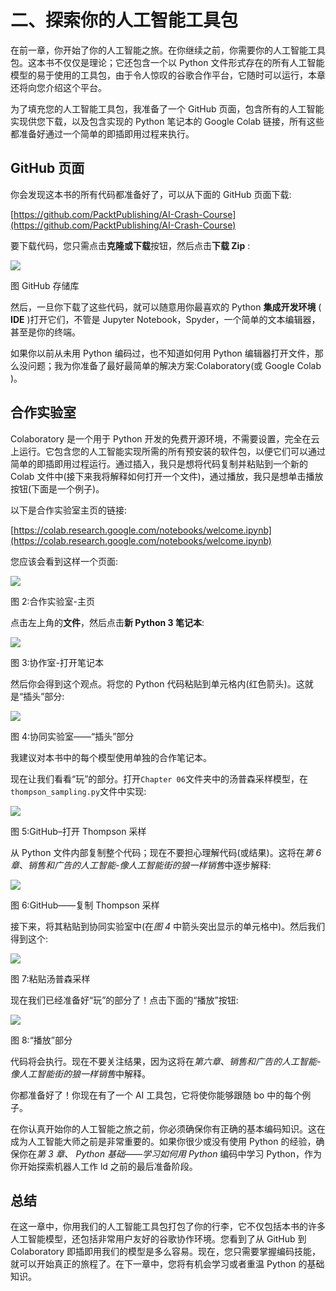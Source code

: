 

# 二、探索你的人工智能工具包

在前一章，你开始了你的人工智能之旅。在你继续之前，你需要你的人工智能工具包。这本书不仅仅是理论；它还包含一个以 Python 文件形式存在的所有人工智能模型的易于使用的工具包，由于令人惊叹的谷歌合作平台，它随时可以运行，本章还将向您介绍这个平台。

为了填充您的人工智能工具包，我准备了一个 GitHub 页面，包含所有的人工智能实现供您下载，以及包含实现的 Python 笔记本的 Google Colab 链接，所有这些都准备好通过一个简单的即插即用过程来执行。

## GitHub 页面

你会发现这本书的所有代码都准备好了，可以从下面的 GitHub 页面下载:

[https://github.com/PacktPublishing/AI-Crash-Course](https://github.com/PacktPublishing/AI-Crash-Course)

要下载代码，您只需点击**克隆或下载**按钮，然后点击**下载 Zip** :

![](img/B14110_02_01.png)

图 GitHub 存储库

然后，一旦你下载了这些代码，就可以随意用你最喜欢的 Python **集成开发环境** ( **IDE** )打开它们，不管是 Jupyter Notebook，Spyder，一个简单的文本编辑器，甚至是你的终端。

如果你以前从未用 Python 编码过，也不知道如何用 Python 编辑器打开文件，那么没问题；我为你准备了最好最简单的解决方案:Colaboratory(或 Google Colab )。

## 合作实验室

Colaboratory 是一个用于 Python 开发的免费开源环境，不需要设置，完全在云上运行。它包含您的人工智能实现所需的所有预安装的软件包，以便它们可以通过简单的即插即用过程运行。通过插入，我只是想将代码复制并粘贴到一个新的 Colab 文件中(接下来我将解释如何打开一个文件)，通过播放，我只是想单击播放按钮(下面是一个例子)。

以下是合作实验室主页的链接:

[https://colab.research.google.com/notebooks/welcome.ipynb](https://colab.research.google.com/notebooks/welcome.ipynb)

您应该会看到这样一个页面:

![](img/B14110_02_02.png)

图 2:合作实验室-主页

点击左上角的**文件**，然后点击**新 Python 3 笔记本**:

![](img/B14110_02_03.png)

图 3:协作室-打开笔记本

然后你会得到这个观点。将您的 Python 代码粘贴到单元格内(红色箭头)。这就是“插头”部分:

![](img/B14110_02_04.png)

图 4:协同实验室——“插头”部分

我建议对本书中的每个模型使用单独的合作笔记本。

现在让我们看看“玩”的部分。打开`Chapter 06`文件夹中的汤普森采样模型，在`thompson_sampling.py`文件中实现:

![](img/B14110_02_05.png)

图 5:GitHub–打开 Thompson 采样

从 Python 文件内部复制整个代码；现在不要担心理解代码(或结果)。这将在*第 6 章*、*销售和广告的人工智能-像人工智能街的狼一样销售*中逐步解释:

![](img/B14110_02_06.png)

图 6:GitHub——复制 Thompson 采样

接下来，将其粘贴到协同实验室中(在*图 4* 中箭头突出显示的单元格中)。然后我们得到这个:

![](img/B14110_02_07.png)

图 7:粘贴汤普森采样

现在我们已经准备好“玩”的部分了！点击下面的“播放”按钮:

![](img/B14110_02_08.png)

图 8:“播放”部分

代码将会执行。现在不要关注结果，因为这将在*第六章*、*销售和广告的人工智能-像人工智能街的狼一样销售*中解释。

你都准备好了！你现在有了一个 AI 工具包，它将使你能够跟随 bo 中的每个例子。

在你认真开始你的人工智能之旅之前，你必须确保你有正确的基本编码知识。这在成为人工智能大师之前是非常重要的。如果你很少或没有使用 Python 的经验，确保你在*第 3 章*、 *Python 基础——学习如何用 Python* 编码中学习 Python，作为你开始探索机器人工作 ld 之前的最后准备阶段。

## 总结

在这一章中，你用我们的人工智能工具包打包了你的行李，它不仅包括本书的许多人工智能模型，还包括非常用户友好的谷歌协作环境。您看到了从 GitHub 到 Colaboratory 即插即用我们的模型是多么容易。现在，您只需要掌握编码技能，就可以开始真正的旅程了。在下一章中，您将有机会学习或者重温 Python 的基础知识。